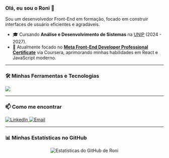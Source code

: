 ### Olá, eu sou o Roni 👋

Sou um desenvolvedor Front-End em formação, focado em construir interfaces de usuário eficientes e agradáveis.

- 🎓 Cursando **Análise e Desenvolvimento de Sistemas** na [UNIP](https://www.unip.br/) (2024 - 2027).
- 🚀 Atualmente focado no **[Meta Front-End Developer Professional Certificate](https://www.coursera.org/professional-certificates/meta-front-end-developer)** via Coursera, aprimorando minhas habilidades em React e JavaScript moderno.

---

### 🛠️ Minhas Ferramentas e Tecnologias

<p align="left">
  <a href="https://skillicons.dev">
    <img src="https://skillicons.dev/icons?i=html,css,js,react,git,vscode,figma" />
  </a>
</p>

---

### 📫 Como me encontrar

<p align="left">
  <a href="https://www.linkedin.com/in/rmgiust" target="_blank">
    <img src="https://img.shields.io/badge/LinkedIn-0077B5?style=flat&logo=linkedin&logoColor=white" alt="LinkedIn">
  </a>
  <a href="mailto:rmgiust@outlook.com" target="_blank">
    <img src="https://img.shields.io/badge/Microsoft_Outlook-0078D4?style=flat&logo=microsoft-outlook&logoColor=white" alt="Email">
  </a>
</p>

---

### 📊 Minhas Estatísticas no GitHub

<p align="center">
  <img src="https://github-readme-stats.vercel.app/api?username=rmgiust&show_icons=true&theme=dracula&include_all_commits=true" alt="Estatísticas do GitHub de Roni" />
</p>
